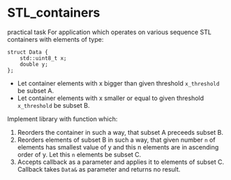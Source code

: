 # STL_containers
practical task 
For application which operates on various sequence STL containers with elements of type:
```
struct Data {
    std::uint8_t x;
    double y;
};
```
* Let container elements with x bigger than given threshold ```x_threshold``` be subset A.
* Let container elements with x smaller or equal to given threshold ```x_threshold``` be subset B.

Implement library with function which:
1. Reorders the container in such a way, that subset A preceeds subset B.
2. Reorders elements of subset B in such a way, that given number ```n``` of elements has smallest value of y and this n elements are in ascending order of y. Let this ```n``` elements be subset C.
3. Accepts callback as a parameter and applies it to elements of subset C. Callback takes ```Data&``` as parameter and returns no result.


